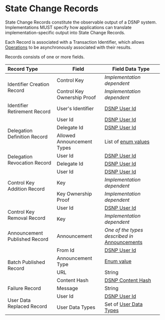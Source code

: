 # State Change Records

State Change Records constitute the observable output of a DSNP system.
Implementations MUST specify how applications can translate implementation-specific output into State Change Records.

Each Record is associated with a Transaction Identifier, which allows [Operations](Operations.md) to be asynchronously associated with their results.

Records consists of one or more fields.

<!-- Raw HTML is required to do rowspans -->
<div class="table-wrapper">
<table>
<thead>

<tr>
<th align="left">Record Type</th>
<th>Field</th>
<th>Field Data Type</th>
</tr>

</thead>
<tbody>

<tr>
<td rowspan="2"><a id="identifier-creation">Identifier Creation Record</a></td>
<td>Control Key</td>
<td><i>Implementation dependent</i></td>
</tr>
<tr>
<td>Control Key Ownership Proof</td>
<td><i>Implementation dependent</i></td>
</tr>

<tr>
<td rowspan="1"><a id="identifier-retirement">Identifier Retirement Record</a></td>
<td>User's Identifier</td>
<td><a href="Identifiers.html#dsnp-user-id">DSNP User Id</a></td>
</tr>

<tr>
<td rowspan="3"><a id="delegation-definition">Delegation Definition Record</a></td>
<td>User Id</td>
<td><a href="Identifiers.html#dsnp-user-id">DSNP User Id</a></td>
</tr>
<tr>
<td>Delegate Id</td>
<td><a href="Identifiers.html#dsnp-user-id">DSNP User Id</a></td>
</tr>
<tr>
<td>Allowed Announcement Types</td>
<td>List of <a href="Announcements.html#announcement-types">enum values</a></td>
</tr>

<tr>
<td rowspan="2"><a id="delegation-revocation">Delegation Revocation Record</a></td>
<td>User Id</td>
<td><a href="Identifiers.html#dsnp-user-id">DSNP User Id</a></td>
</tr>
<tr>
<td>Delegate Id</td>
<td><a href="Identifiers.html#dsnp-user-id">DSNP User Id</a></td>
</tr>

<tr>
<td rowspan="3"><a id="control-key-addition">Control Key Addition Record</a></td>
<td>User Id</td>
<td><a href="Identifiers.html#dsnp-user-id">DSNP User Id</a></td>
</tr>
<tr>
<td>Key</td>
<td><i>Implementation dependent</i></td>
</tr>
<tr>
<td>Key Ownership Proof</td>
<td><i>Implementation dependent</i></td>
</tr>

<tr>
<td rowspan="2"><a id="control-key-removal">Control Key Removal Record</a></td>
<td>User Id</td>
<td><a href="Identifiers.html#dsnp-user-id">DSNP User Id</a></td>
</tr>
<tr>
<td>Key</td>
<td><i>Implementation dependent</i></td>
</tr>

<tr>
<td rowspan="1"><a id="announcement-published">Announcement Published Record</a></td>
<td>Announcement</td>
<td><i>One of the types described in</i> <a href="Announcements.html">Announcements</a></td>
</tr>

<tr>
<td rowspan="4"><a id="batch-published">Batch Published Record</a></td>
<td>From Id</td>
<td><a href="Identifiers.html#dsnp-user-id">DSNP User Id</a></td>
</tr>
<tr>
<td>Announcement Type</td>
<td><a href="Announcements.html#announcement-types">Enum value</a></td>
</tr>
<tr>
<td>URL</td>
<td>String</td>
</tr>
<tr>
<td>Content Hash</td>
<td><a href="Identifiers.html#dsnp-content-hash">DSNP Content Hash</a></td>
</tr>

<tr>
<td rowspan="1"><a id="failure">Failure Record</a></td>
<td>Message</td>
<td>String</td>
</tr>

<tr>
<td rowspan="2"><a id="user-data-replaced">User Data Replaced Record</a></td>
<td>User Id</td>
<td><a href="Identifiers.html#dsnp-user-id">DSNP User Id</a></td>
</tr>
<tr>
<td>User Data Types</td>
<td>Set of <a href="UserData.html#user-data-types">User Data Types</a></td>
</tr>

</tbody>
</table>
</div>

